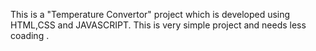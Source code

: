 This is a "Temperature Convertor" project which is developed using HTML,CSS and JAVASCRIPT.
This is very simple project and needs less coading .
